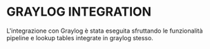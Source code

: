# GRAYLOG INTEGRATION
L'integrazione con Graylog è stata eseguita sfruttando le funzionalità pipeline e lookup tables integrate in graylog stesso. 
